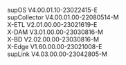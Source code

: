 supOS         V4.00.01.10-23022415-E <br/>
supCollector  V4.00.01.00-22080514-M <br/>
X-ETL         V2.01.00.00-23021619-E <br/>
X-DAM         V3.01.00.00-23030816-M <br/>
X-BD          V2.02.00.00-23030816-M <br/>
X-Edge        V1.60.00.00-23021008-E <br/>
supLink       V4.03.00.00-23042805-M
